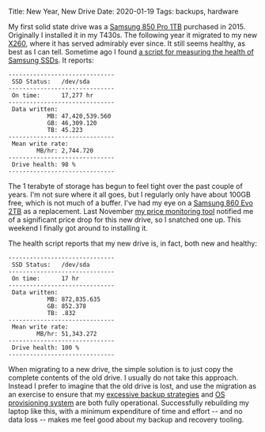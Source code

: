 Title: New Year, New Drive
Date: 2020-01-19
Tags: backups, hardware

My first solid state drive was a [Samsung 850 Pro 1TB](https://www.samsung.com/us/computing/memory-storage/solid-state-drives/ssd-850-pro-2-5-sata-iii-1tb-mz-7ke1t0bw/) purchased in 2015. Originally I installed it in my T430s. The following year it migrated to my new [X260](/2016/04/x260/), where it has served admirably ever since. It still seems healthy, as best as I can tell. Sometime ago I found [a script for measuring the health of Samsung SSDs](http://www.jdgleaver.co.uk/blog/2014/05/23/samsung_ssds_reading_total_bytes_written_under_linux.html). It reports:

    ------------------------------
     SSD Status:   /dev/sda
    ------------------------------
     On time:      17,277 hr
    ------------------------------
     Data written:
               MB: 47,420,539.560
               GB: 46,309.120
               TB: 45.223
    ------------------------------
     Mean write rate:
            MB/hr: 2,744.720
    ------------------------------
     Drive health: 98 %
    ------------------------------

The 1 terabyte of storage has begun to feel tight over the past couple of years. I'm not sure where it all goes, but I regularly only have about 100GB free, which is not much of a buffer. I've had my eye on a [Samsung 860 Evo 2TB](https://www.samsung.com/us/computing/memory-storage/solid-state-drives/ssd-860-evo-2-5--sata-iii-2tb-mz-76e2t0b-am/) as a replacement. Last November [my price monitoring tool](https://camelcamelcamel.com/product/B0786QNSBD) notified me of a significant price drop for this new drive, so I snatched one up. This weekend I finally got around to installing it.

The health script reports that my new drive is, in fact, both new and healthy:

    ------------------------------
     SSD Status:   /dev/sda
    ------------------------------
     On time:      17 hr
    ------------------------------
     Data written:
               MB: 872,835.635
               GB: 852.378
               TB: .832
    ------------------------------
     Mean write rate:
            MB/hr: 51,343.272
    ------------------------------
     Drive health: 100 %
    ------------------------------

When migrating to a new drive, the simple solution is to just copy the complete contents of the old drive. I usually do not take this approach. Instead I prefer to imagine that the old drive is lost, and use the migration as an exercise to ensure that my [excessive backup strategies](/tag/backups/) and [OS provisioning system](https://github.com/pigmonkey/spark) are both fully operational. Successfully rebuilding my laptop like this, with a minimum expenditure of time and effort -- and no data loss -- makes me feel good about my backup and recovery tooling.
